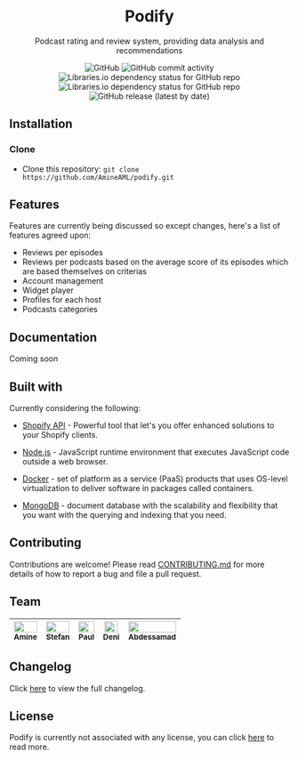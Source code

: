 <!--<p align="center">
    Logo
</p>
-->

<div align="center">

<h1>Podify</h1>

<p>Podcast rating and review system, providing data analysis and recommendations</p>

<img alt="GitHub" src="https://img.shields.io/github/license/AmineAML/podify">
<img alt="GitHub commit activity" src="https://img.shields.io/github/commit-activity/m/AmineAML/podify">
<img alt="Libraries.io dependency status for GitHub repo" src="https://img.shields.io/librariesio/github/AmineAML/podify">
<img alt="Libraries.io dependency status for GitHub repo" src="https://img.shields.io/librariesio/github/AmineAML/podify?label=devdependencies">
<img alt="GitHub release (latest by date)" src="https://img.shields.io/github/v/release/AmineAML/podify">

</div>

## Installation
### Clone
- Clone this repository: `git clone https://github.com/AmineAML/podify.git`

<!--### Install dependencies
Client-side dependencies should be installed into the `client` directory
```
cd ~/YOUR_PROJECTS_DIRECTORY/podify/client
npm install
```

Server-side dependencies should be installed into the `server` directory
```
cd ~/YOUR_PROJECTS_DIRECTORY/podify/server
npm install
```
-->

## Features
Features are currently being discussed so except changes, here's a list of features agreed upon:
- Reviews per episodes
- Reviews per podcasts based on the average score of its episodes which are based themselves on criterias
- Account management
- Widget player
- Profiles for each host
- Podcasts categories

<!--## Usage-->

## Documentation
Coming soon

<!--## Tests-->

## Built with
Currently considering the following:
- [Shopify API](https://ru.shopify.com/partners/blog/topics/shopify-api) - Powerful tool that let's you offer enhanced solutions to your Shopify clients.
- [Node.js](https://nodejs.org/) - JavaScript runtime environment that executes JavaScript code outside a web browser.
- [Docker](https://www.docker.com/) - set of platform as a service (PaaS) products that uses OS-level virtualization to deliver software in packages called containers.

- [MongoDB](https://www.mongodb.com/) - document database with the scalability and flexibility that you want with the querying and indexing that you need.

## Contributing
Contributions are welcome! Please read [CONTRIBUTING.md](CONTRIBUTING.md) for more details of how to report a bug and file a pull request.

## Team
| [<img src="https://github.com/AmineAML.png" width="100%;"/><br /><sub><b>Amine</b></sub>](https://github.com/AmineAML)<br />        | [<img src="https://github.com/stefanspiridon.png" width="100%;"/><br /><sub><b>Stefan</b></sub>](https://github.com/stefanspiridon)<br />        | [<img src="https://github.com/JarlTetrazepam.png" width="100%;"/><br /><sub><b>Paul</b></sub>](https://github.com/JarlTetrazepam)<br />        | [<img src="https://github.com/Deni-Khalikov.png" width="90%;"/><br /><sub><b>Deni</b></sub>](https://github.com/Deni-Khalikov)<br />        | [<img src="https://github.com/abdessamadhamzaoui.png" width="100%;"/><br /><sub><b>Abdessamad</b></sub>](https://github.com/abdessamadhamzaoui)<br />             |
|:-----------------------------------------------------------------------------------------------------------------------------------------------------------------: | :-----------------------------------------------------------------------------------------------------------------------------------------------------------------------: | :-------------------------------------------------------------------------------------------------------------------------------------------------------------------: | :-------------------------------------------------------------------------------------------------------------------------------------------------------------: | :------------------------------------------------------------------------------------------------------------------------------------------------------------: |

## Changelog
Click [here](CHANGELOG.md) to view the full changelog.

## License
Podify is currently not associated with any license, you can click [here](LICENSE.txt) to read more.